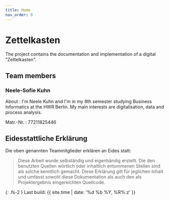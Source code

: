 ```yaml
---
title: Home
nav_order: 0
---
```


# Zettelkasten

The project contains the documentation and implementation of a digital "Zettelkasten". 

## Team members

### Neele-Sofie Kuhn

About
: I'm Neele Kuhn and I'm in my 8th semester studying Business Informatics at the HWR Berlin. My main interests are digitalisation, data and process analysis. 

Matr.-Nr.
: 77211825446


## Eidesstattliche Erklärung

Die oben genannten Teammitglieder erklären an Eides statt:

> Diese Arbeit wurde selbständig und eigenhändig erstellt. Die den benutzten Quellen wörtlich oder inhaltlich entommenen Stellen sind als solche kenntlich gemacht. Diese Erklärung gilt für jeglichen Inhalt und umfasst sowohl diese Dokumentation als auch den als Projektergebnis eingereichten Quellcode.

{: .fs-2 }
Last build: {{ site.time | date: '%d %b %Y, %R%:z' }}